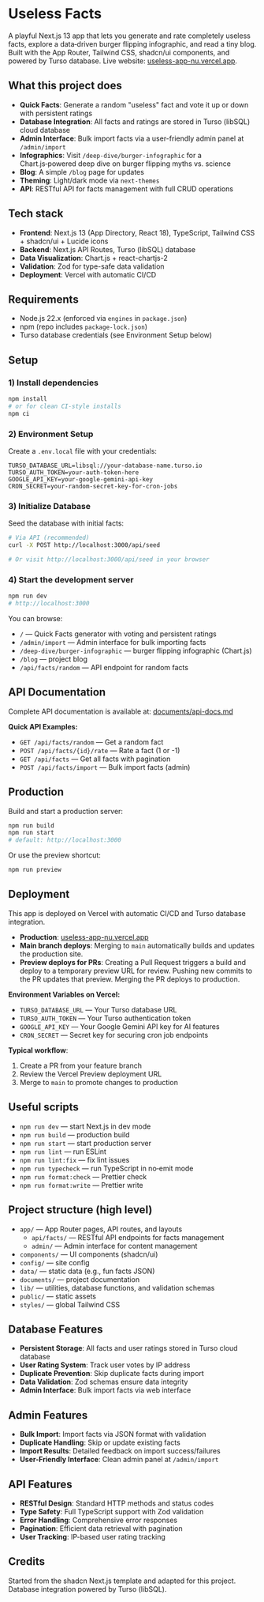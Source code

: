 # Useless Facts

A playful Next.js 13 app that lets you generate and rate completely useless facts, explore a data‑driven burger flipping infographic, and read a tiny blog. Built with the App Router, Tailwind CSS, shadcn/ui components, and powered by Turso database. Live website: [useless-app-nu.vercel.app](https://useless-app-nu.vercel.app/).

## What this project does

- **Quick Facts**: Generate a random "useless" fact and vote it up or down with persistent ratings
- **Database Integration**: All facts and ratings are stored in Turso (libSQL) cloud database
- **Admin Interface**: Bulk import facts via a user-friendly admin panel at `/admin/import`
- **Infographics**: Visit `/deep-dive/burger-infographic` for a Chart.js‑powered deep dive on burger flipping myths vs. science
- **Blog**: A simple `/blog` page for updates
- **Theming**: Light/dark mode via `next-themes`
- **API**: RESTful API for facts management with full CRUD operations

## Tech stack

- **Frontend**: Next.js 13 (App Directory, React 18), TypeScript, Tailwind CSS + shadcn/ui + Lucide icons
- **Backend**: Next.js API Routes, Turso (libSQL) database
- **Data Visualization**: Chart.js + react-chartjs-2
- **Validation**: Zod for type-safe data validation
- **Deployment**: Vercel with automatic CI/CD

## Requirements

- Node.js 22.x (enforced via `engines` in `package.json`)
- npm (repo includes `package-lock.json`)
- Turso database credentials (see Environment Setup below)

## Setup

### 1) Install dependencies

```bash
npm install
# or for clean CI-style installs
npm ci
```

### 2) Environment Setup

Create a `.env.local` file with your credentials:

```env
TURSO_DATABASE_URL=libsql://your-database-name.turso.io
TURSO_AUTH_TOKEN=your-auth-token-here
GOOGLE_API_KEY=your-google-gemini-api-key
CRON_SECRET=your-random-secret-key-for-cron-jobs
```

### 3) Initialize Database

Seed the database with initial facts:

```bash
# Via API (recommended)
curl -X POST http://localhost:3000/api/seed

# Or visit http://localhost:3000/api/seed in your browser
```

### 4) Start the development server

```bash
npm run dev
# http://localhost:3000
```

You can browse:

- `/` — Quick Facts generator with voting and persistent ratings
- `/admin/import` — Admin interface for bulk importing facts
- `/deep-dive/burger-infographic` — burger flipping infographic (Chart.js)
- `/blog` — project blog
- `/api/facts/random` — API endpoint for random facts

## API Documentation

Complete API documentation is available at: [documents/api-docs.md](./documents/api-docs.md)

**Quick API Examples:**

- `GET /api/facts/random` — Get a random fact
- `POST /api/facts/{id}/rate` — Rate a fact (1 or -1)
- `GET /api/facts` — Get all facts with pagination
- `POST /api/facts/import` — Bulk import facts (admin)

## Production

Build and start a production server:

```bash
npm run build
npm run start
# default: http://localhost:3000
```

Or use the preview shortcut:

```bash
npm run preview
```

## Deployment

This app is deployed on Vercel with automatic CI/CD and Turso database integration.

- **Production**: [useless-app-nu.vercel.app](https://useless-app-nu.vercel.app/)
- **Main branch deploys**: Merging to `main` automatically builds and updates the production site.
- **Preview deploys for PRs**: Creating a Pull Request triggers a build and deploy to a temporary preview URL for review. Pushing new commits to the PR updates that preview. Merging the PR deploys to production.

**Environment Variables on Vercel:**

- `TURSO_DATABASE_URL` — Your Turso database URL
- `TURSO_AUTH_TOKEN` — Your Turso authentication token
- `GOOGLE_API_KEY` — Your Google Gemini API key for AI features
- `CRON_SECRET` — Secret key for securing cron job endpoints

**Typical workflow**:

1. Create a PR from your feature branch
2. Review the Vercel Preview deployment URL
3. Merge to `main` to promote changes to production

## Useful scripts

- `npm run dev` — start Next.js in dev mode
- `npm run build` — production build
- `npm run start` — start production server
- `npm run lint` — run ESLint
- `npm run lint:fix` — fix lint issues
- `npm run typecheck` — run TypeScript in no‑emit mode
- `npm run format:check` — Prettier check
- `npm run format:write` — Prettier write

## Project structure (high level)

- `app/` — App Router pages, API routes, and layouts
  - `api/facts/` — RESTful API endpoints for facts management
  - `admin/` — Admin interface for content management
- `components/` — UI components (shadcn/ui)
- `config/` — site config
- `data/` — static data (e.g., fun facts JSON)
- `documents/` — project documentation
- `lib/` — utilities, database functions, and validation schemas
- `public/` — static assets
- `styles/` — global Tailwind CSS

## Database Features

- **Persistent Storage**: All facts and user ratings stored in Turso cloud database
- **User Rating System**: Track user votes by IP address
- **Duplicate Prevention**: Skip duplicate facts during import
- **Data Validation**: Zod schemas ensure data integrity
- **Admin Interface**: Bulk import facts via web interface

## Admin Features

- **Bulk Import**: Import facts via JSON format with validation
- **Duplicate Handling**: Skip or update existing facts
- **Import Results**: Detailed feedback on import success/failures
- **User-Friendly Interface**: Clean admin panel at `/admin/import`

## API Features

- **RESTful Design**: Standard HTTP methods and status codes
- **Type Safety**: Full TypeScript support with Zod validation
- **Error Handling**: Comprehensive error responses
- **Pagination**: Efficient data retrieval with pagination
- **User Tracking**: IP-based user rating tracking

## Credits

Started from the shadcn Next.js template and adapted for this project. Database integration powered by Turso (libSQL).
